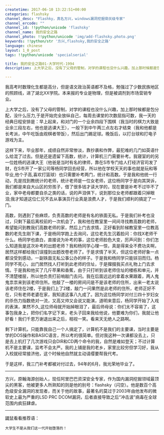 ```yaml
---
createtime: 2017-06-10 13:22:51+00:00
categories: flashsky
channel_desc: "Flashky，真名方兴，windows漏洞挖掘骨灰级专家"
channel_ercode: ""
channel_id: !!python/unicode 'flashsky'
channel_name: 我的安全之路
channel_photo: !!python/unicode 'img/add-flashsky.photo.png'
keywords: !!python/str '方兴,flashsky,我的安全之路'
language: chinese
layout: 1_0_post
tags: !!python/unicode 'specialserial'

title: 我的安全之路01-大学时代-1994
description: 上大学之后，没有了父母的管制，对学的课程也没什么兴趣，加上那时候都是包分配，没什么压力,于是开始完全放纵自己，每周去课堂的次数屈指可数，我一天的经典日程安排是：早上起来，和对门的一个

---
```


我高考时数理化生都是高分，但是语文政治英语都不及格，勉强过了少数民族地区的照顾线，进了湖北XX学院。本来报的专业是物理，但是被调剂到市场营销专业。

上大学之后，没有了父母的管制，对学的课程也没什么兴趣，加上那时候都是包分配，没什么压力,于是开始完全放纵自己，每周去课堂的次数屈指可数，我一天的经典日程安排是：早上起来，和对门的一个业余四段下围棋（我当时的棋力大致是业余三段左右，他也是逃课大王），一般下到中午两三点左右才结束（我和他都是长考派，中午吃饭由观棋者带饭），然后出门踢足球。晚饭后，以打台球和打电子游戏为主。

这样下来，毕业那年，成绩自然非常惨淡，靠抄袭和作弊，最犯难的几门如英语什么给混了过去。但是还是遗留下高数，统计，计算机三门需要补考。我寝室的的另一位姓杨的逃课大王（他爸是当时有名的律师，靠在S市专门给人打经济官司发了财，在S市开了一家公司等杨同学回去经营，所以他在学校天天的事也就是玩和等毕业,他个子高,喜欢打篮球）也只需要补考两门，统计和高数。于是我和他统一行动，先是找到教统计的老师，统计老师是一位女老师，这位杨同学于是向其哭诉，我们都是来自大山区的穷孩子，借了很多钱才读大学的，现在要是补考不过毕不了业，家中老母都要自杀之类的话，说的声泪俱下，说到那位女老师都跟着只掉眼泪;我才知道这位仁兄不去从事演员行业真是浪费人才，于是我们顺利的搞定了一门。

高数，则遇到了些麻烦，负责高数的老师是有名的铁面无私。于是我们补考也没过，只剩下最后离校前的一次机会了，我和他在教室里一间间寻找教高数的老师，希望能问到教我们高数老师的家，然后上门去求情，正好看到阶梯教室里一位教高数的老先生刚下课，于是杨同学跑上去询问，这位老先生沉着脸问：你找X老师干什么。杨同学也直白，直接说为补考的事，这位老师脸色大变，厉声问到：你们怎么知道我是这次补考的出题老师？我和杨同学心理一惊，真是得来全不费功夫啊，居然这样都给我们误撞到出题改卷老师了。于是求情了半天，但这位老师好象一点都没受到感动，一副铁面无私公事公办的样子。于是我和杨同学只能铩羽而归。杨同学不死心，出门居然找人打听到此老师的住址，于是撺掇我买点礼物上门去求情。于是我和他买了几斤苹果和香蕉，由于只打听到该老师住址的楼栋和单元，并不清楚楼层，所以他负责打前哨敲门去问。我在后面远远的拿着水果跟着，两人鬼鬼祟祟来到该老师住所。他敲了一楼的房间问是不是该老师的住所，出来一老太说该老师住在2楼，于是我们上了2楼，敲门一问果然是此老师的住所，老师正好不在，只有老师老婆在家，我知道这事八九成了。因为这位杨同学对付三四十岁妇女的杀伤力指数绝对一流，又高又帅又会说又能演，道明来意后，杨同学开始了入戏的表演，果然不久,这位师母就开始掉眼泪了，最后师母说：你们太不容易了，这事包我身上，把你们名字记下来，老头子回来我给他说，他要难为你们，我就让他好看！我们千恩万谢退出来之后，相视一笑。看来天无绝人之路啊。

剩下计算机，只能靠我自己一个人搞定了，计算机不是我们的主要课，当时主要是学的DOS操作和BASIC语言，所以考的很简单。但对我这种一次课都没去上，只是去上机打了几次游戏只会DIR和CD两个命令的我，自然是难如登天；不过计算机不是主要课，监考不会太严。我的上铺是我的老乡，家里比较穷但学习好，我从入校就经常接济他，这个时候他自然就主动请缨要帮我代考。

于是这样，我三门补考都被对付过去，94年的6月，我光荣地毕业了。 

----

方兴，原翰海源创始人，现任阿里巴巴资深安全专家，作为国内漏洞挖掘领域最顶尖的黑客，他被更多人所熟知的则是他的别号：flashsky（闪空）。他是数百个高危级安全漏洞的发现者，而关于他的故事，最著名的莫过于2003年由他发布的微软史上最为严重的LSD PRC DCOM漏洞，后者直接导致之后“冲击波”病毒在全球范围内疯狂肆虐。

----

鼹鼠看看推荐语：

	大学生不是从我们这一代开始堕落的！
